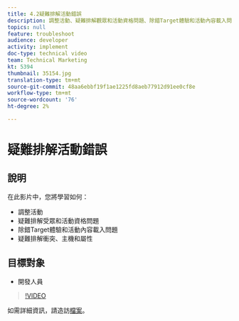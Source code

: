 ```yaml
---
title: 4.2疑難排解活動錯誤
description: 調整活動、疑難排解觀眾和活動資格問題、除錯Target體驗和活動內容載入問題、疑難排解衝突、主機和屬性
topics: null
feature: troubleshoot
audience: developer
activity: implement
doc-type: technical video
team: Technical Marketing
kt: 5394
thumbnail: 35154.jpg
translation-type: tm+mt
source-git-commit: 48aa6ebbf19f1ae1225fd8aeb77912d91ee0cf8e
workflow-type: tm+mt
source-wordcount: '76'
ht-degree: 2%

---
```



# 疑難排解活動錯誤

## 說明

在此影片中，您將學習如何：

* 調整活動
* 疑難排解受眾和活動資格問題
* 除錯Target體驗和活動內容載入問題
* 疑難排解衝突、主機和屬性

## 目標對象

* 開發人員

>[!VIDEO](https://video.tv.adobe.com/v/35154/?quality=12)

如需詳細資訊，請造訪[檔案](https://docs.adobe.com/content/help/en/target/using/troubleshoot/troubleshooting-target.html)。
